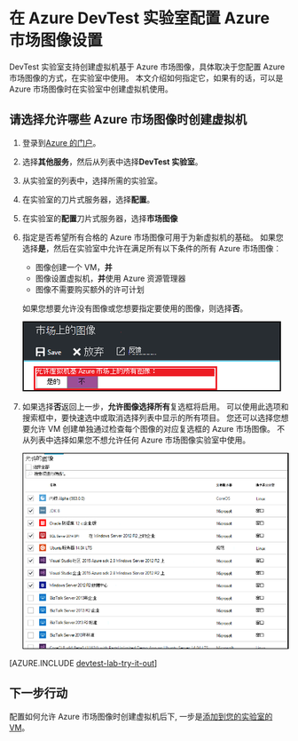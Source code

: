 <properties
    pageTitle="在 Azure DevTest 实验室配置 Azure 市场图像设置 |Microsoft Azure"
    description="配置时在 Azure DevTest 实验室中创建一个虚拟机可以使用哪个 Azure 市场图像"
    services="devtest-lab,virtual-machines"
    documentationCenter="na"
    authors="tomarcher"
    manager="douge"
    editor=""/>

<tags
    ms.service="devtest-lab"
    ms.workload="na"
    ms.tgt_pltfrm="na"
    ms.devlang="na"
    ms.topic="article"
    ms.date="09/06/2016"
    ms.author="tarcher"/>

# <a name="configure-azure-marketplace-image-settings-in-azure-devtest-labs"></a>在 Azure DevTest 实验室配置 Azure 市场图像设置

DevTest 实验室支持创建虚拟机基于 Azure 市场图像，具体取决于您配置 Azure 市场图像的方式，在实验室中使用。 本文介绍如何指定它，如果有的话，可以是 Azure 市场图像时在实验室中创建虚拟机使用。

## <a name="select-which-azure-marketplace-images-are-allowed-when-creating-a-vm"></a>请选择允许哪些 Azure 市场图像时创建虚拟机

1. 登录到[Azure 的门户](http://go.microsoft.com/fwlink/p/?LinkID=525040)。

1. 选择**其他服务**，然后从列表中选择**DevTest 实验室**。

1. 从实验室的列表中，选择所需的实验室。 

1. 在实验室的刀片式服务器，选择**配置**。
    
1. 在实验室的**配置**刀片式服务器，选择**市场图像**

1. 指定是否希望所有合格的 Azure 市场图像可用于为新虚拟机的基础。 如果您选择**是**，然后在实验室中允许在满足所有以下条件的所有 Azure 市场图像︰

    - 图像创建一个 VM，**并**
    - 图像设置虚拟机，**并**使用 Azure 资源管理器
    - 图像不需要购买额外的许可计划
    
    如果您想要允许没有图像或您想要指定要使用的图像，则选择**否**。
 
    ![选项可允许所有市场图像用作虚拟机基本图像](./media/devtest-lab-configure-marketplace-images/allow-all-marketplace-images.png)
 
1. 如果选择**否**返回上一步，**允许图像选择所有**复选框将启用。 可以使用此选项和搜索框中，要快速选中或取消选择列表中显示的所有项目。
您还可以选择您想要允许 VM 创建单独通过检查每个图像的对应复选框的 Azure 市场图像。
不从列表中选择如果您不想允许任何 Azure 市场图像实验室中使用。

    ![您可以指定哪些 Azure 市场图像可作为基图像的虚拟机](./media/devtest-lab-configure-marketplace-images/select-marketplace-images.png)

[AZURE.INCLUDE [devtest-lab-try-it-out](../../includes/devtest-lab-try-it-out.md)]

## <a name="next-steps"></a>下一步行动

配置如何允许 Azure 市场图像时创建虚拟机后下, 一步是[添加到您的实验室的 VM](./devtest-lab-add-vm-with-artifacts.md)。
